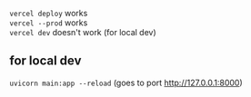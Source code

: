 `vercel deploy` works  
`vercel --prod` works  
`vercel dev` doesn't work (for local dev)

## for local dev

`uvicorn main:app --reload` (goes to port http://127.0.0.1:8000)
